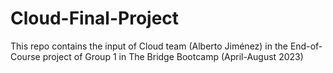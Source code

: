 # Cloud-Final-Project
This repo contains the input of Cloud team (Alberto Jiménez) in the End-of-Course project of Group 1 in The Bridge Bootcamp (April-August 2023)
